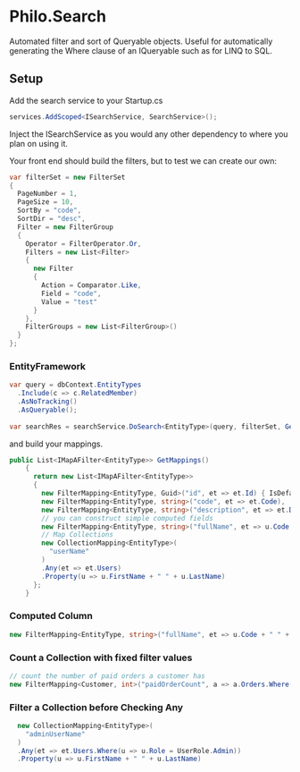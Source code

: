 # Philo.Search
Automated filter and sort of Queryable objects. Useful for automatically generating the Where clause of an IQueryable such as for LINQ to SQL.


## Setup  
Add the search service to your Startup.cs
```C#
services.AddScoped<ISearchService, SearchService>();
```

Inject the ISearchService as you would any other dependency to where you plan on using it. 

Your front end should build the filters, but to test we can create our own:
```C#
var filterSet = new FilterSet
{
  PageNumber = 1,
  PageSize = 10,
  SortBy = "code",
  SortDir = "desc",
  Filter = new FilterGroup
  {
    Operator = FilterOperator.Or,
    Filters = new List<Filter>
    {
      new Filter
      {
        Action = Comparator.Like,
        Field = "code",
        Value = "test"
      }
    },
    FilterGroups = new List<FilterGroup>()
  }
};
```

### EntityFramework 
```C#
var query = dbContext.EntityTypes
  .Include(c => c.RelatedMember)
  .AsNoTracking()
  .AsQueryable();   
   
var searchRes = searchService.DoSearch<EntityType>(query, filterSet, GetMappings());
```

and build your mappings. 

```C#
public List<IMapAFilter<EntityType>> GetMappings()
    {
      return new List<IMapAFilter<EntityType>>
      {
        new FilterMapping<EntityType, Guid>("id", et => et.Id) { IsDefaultSortFilter = true },
        new FilterMapping<EntityType, string>("code", et => et.Code),
        new FilterMapping<EntityType, string>("description", et => et.Description),
        // you can construct simple computed fields
        new FilterMapping<EntityType, string>("fullName", et => u.Code + " " + u.Description),
        // Map Collections
        new CollectionMapping<EntityType>(
          "userName"
        )
        .Any(et => et.Users)
        .Property(u => u.FirstName + " " + u.LastName)
      };
    }
```

### Computed Column
```C#
new FilterMapping<EntityType, string>("fullName", et => u.Code + " " + u.Description)
```

### Count a Collection with fixed filter values
```C#
// count the number of paid orders a customer has 
new FilterMapping<Customer, int>("paidOrderCount", a => a.Orders.Where(o => o.Status == OrderStatus.Processing || o.Status == OrderStatus.Processed || o.Status == OrderStatus.InTransit || o.Status == OrderStatus.Delivered).Count()),
```

### Filter a Collection before Checking Any
```C#
  new CollectionMapping<EntityType>(
    "adminUserName"
  )
  .Any(et => et.Users.Where(u => u.Role = UserRole.Admin))
  .Property(u => u.FirstName + " " + u.LastName)
```
